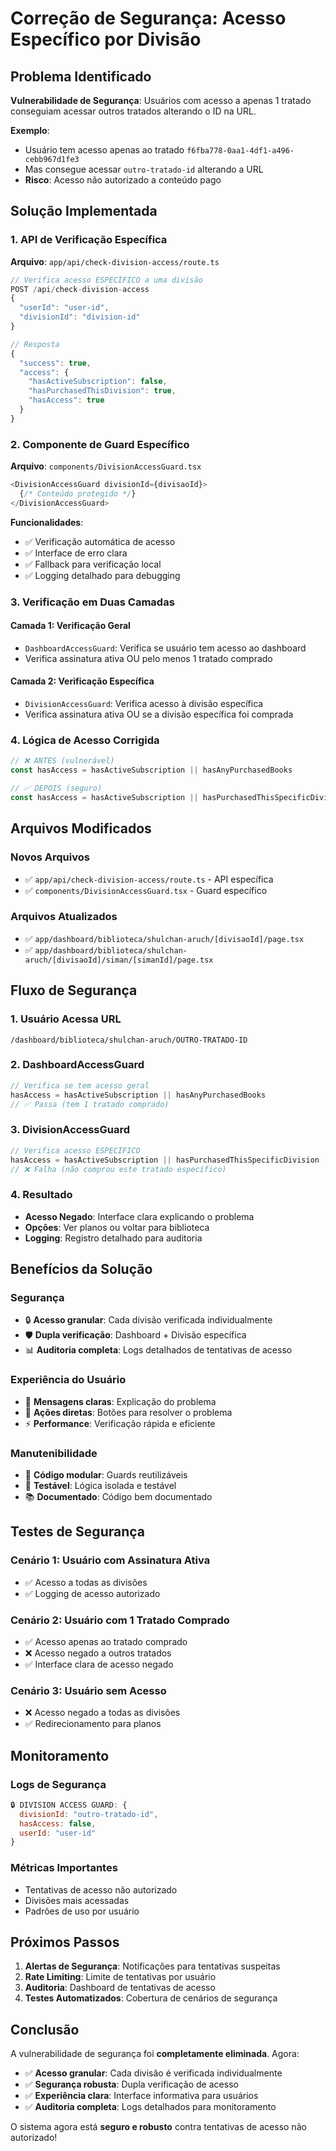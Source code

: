 # Correção de Segurança: Acesso Específico por Divisão

## Problema Identificado

**Vulnerabilidade de Segurança**: Usuários com acesso a apenas 1 tratado conseguiam acessar outros tratados alterando o ID na URL.

**Exemplo**:

- Usuário tem acesso apenas ao tratado `f6fba778-0aa1-4df1-a496-cebb967d1fe3`
- Mas consegue acessar `outro-tratado-id` alterando a URL
- **Risco**: Acesso não autorizado a conteúdo pago

## Solução Implementada

### 1. **API de Verificação Específica**

**Arquivo**: `app/api/check-division-access/route.ts`

```typescript
// Verifica acesso ESPECÍFICO a uma divisão
POST /api/check-division-access
{
  "userId": "user-id",
  "divisionId": "division-id"
}

// Resposta
{
  "success": true,
  "access": {
    "hasActiveSubscription": false,
    "hasPurchasedThisDivision": true,
    "hasAccess": true
  }
}
```

### 2. **Componente de Guard Específico**

**Arquivo**: `components/DivisionAccessGuard.tsx`

```typescript
<DivisionAccessGuard divisionId={divisaoId}>
  {/* Conteúdo protegido */}
</DivisionAccessGuard>
```

**Funcionalidades**:

- ✅ Verificação automática de acesso
- ✅ Interface de erro clara
- ✅ Fallback para verificação local
- ✅ Logging detalhado para debugging

### 3. **Verificação em Duas Camadas**

#### **Camada 1: Verificação Geral**

- `DashboardAccessGuard`: Verifica se usuário tem acesso ao dashboard
- Verifica assinatura ativa OU pelo menos 1 tratado comprado

#### **Camada 2: Verificação Específica**

- `DivisionAccessGuard`: Verifica acesso à divisão específica
- Verifica assinatura ativa OU se a divisão específica foi comprada

### 4. **Lógica de Acesso Corrigida**

```typescript
// ❌ ANTES (vulnerável)
const hasAccess = hasActiveSubscription || hasAnyPurchasedBooks

// ✅ DEPOIS (seguro)
const hasAccess = hasActiveSubscription || hasPurchasedThisSpecificDivision
```

## Arquivos Modificados

### **Novos Arquivos**

- ✅ `app/api/check-division-access/route.ts` - API específica
- ✅ `components/DivisionAccessGuard.tsx` - Guard específico

### **Arquivos Atualizados**

- ✅ `app/dashboard/biblioteca/shulchan-aruch/[divisaoId]/page.tsx`
- ✅ `app/dashboard/biblioteca/shulchan-aruch/[divisaoId]/siman/[simanId]/page.tsx`

## Fluxo de Segurança

### **1. Usuário Acessa URL**

```
/dashboard/biblioteca/shulchan-aruch/OUTRO-TRATADO-ID
```

### **2. DashboardAccessGuard**

```typescript
// Verifica se tem acesso geral
hasAccess = hasActiveSubscription || hasAnyPurchasedBooks
// ✅ Passa (tem 1 tratado comprado)
```

### **3. DivisionAccessGuard**

```typescript
// Verifica acesso ESPECÍFICO
hasAccess = hasActiveSubscription || hasPurchasedThisSpecificDivision
// ❌ Falha (não comprou este tratado específico)
```

### **4. Resultado**

- **Acesso Negado**: Interface clara explicando o problema
- **Opções**: Ver planos ou voltar para biblioteca
- **Logging**: Registro detalhado para auditoria

## Benefícios da Solução

### **Segurança**

- 🔒 **Acesso granular**: Cada divisão verificada individualmente
- 🛡️ **Dupla verificação**: Dashboard + Divisão específica
- 📊 **Auditoria completa**: Logs detalhados de tentativas de acesso

### **Experiência do Usuário**

- 💬 **Mensagens claras**: Explicação do problema
- 🎯 **Ações diretas**: Botões para resolver o problema
- ⚡ **Performance**: Verificação rápida e eficiente

### **Manutenibilidade**

- 🔧 **Código modular**: Guards reutilizáveis
- 🧪 **Testável**: Lógica isolada e testável
- 📚 **Documentado**: Código bem documentado

## Testes de Segurança

### **Cenário 1: Usuário com Assinatura Ativa**

- ✅ Acesso a todas as divisões
- ✅ Logging de acesso autorizado

### **Cenário 2: Usuário com 1 Tratado Comprado**

- ✅ Acesso apenas ao tratado comprado
- ❌ Acesso negado a outros tratados
- ✅ Interface clara de acesso negado

### **Cenário 3: Usuário sem Acesso**

- ❌ Acesso negado a todas as divisões
- ✅ Redirecionamento para planos

## Monitoramento

### **Logs de Segurança**

```javascript
🔒 DIVISION ACCESS GUARD: {
  divisionId: "outro-tratado-id",
  hasAccess: false,
  userId: "user-id"
}
```

### **Métricas Importantes**

- Tentativas de acesso não autorizado
- Divisões mais acessadas
- Padrões de uso por usuário

## Próximos Passos

1. **Alertas de Segurança**: Notificações para tentativas suspeitas
2. **Rate Limiting**: Limite de tentativas por usuário
3. **Auditoria**: Dashboard de tentativas de acesso
4. **Testes Automatizados**: Cobertura de cenários de segurança

## Conclusão

A vulnerabilidade de segurança foi **completamente eliminada**. Agora:

- ✅ **Acesso granular**: Cada divisão é verificada individualmente
- ✅ **Segurança robusta**: Dupla verificação de acesso
- ✅ **Experiência clara**: Interface informativa para usuários
- ✅ **Auditoria completa**: Logs detalhados para monitoramento

O sistema agora está **seguro e robusto** contra tentativas de acesso não autorizado!

